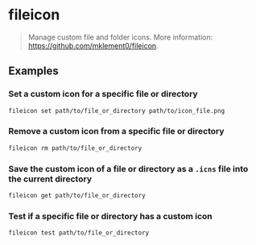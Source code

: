 # fileicon

> Manage custom file and folder icons. More information: <https://github.com/mklement0/fileicon>.

## Examples

### Set a custom icon for a specific file or directory

```bash
fileicon set path/to/file_or_directory path/to/icon_file.png
```

### Remove a custom icon from a specific file or directory

```bash
fileicon rm path/to/file_or_directory
```

### Save the custom icon of a file or directory as a `.icns` file into the current directory

```bash
fileicon get path/to/file_or_directory
```

### Test if a specific file or directory has a custom icon

```bash
fileicon test path/to/file_or_directory
```
